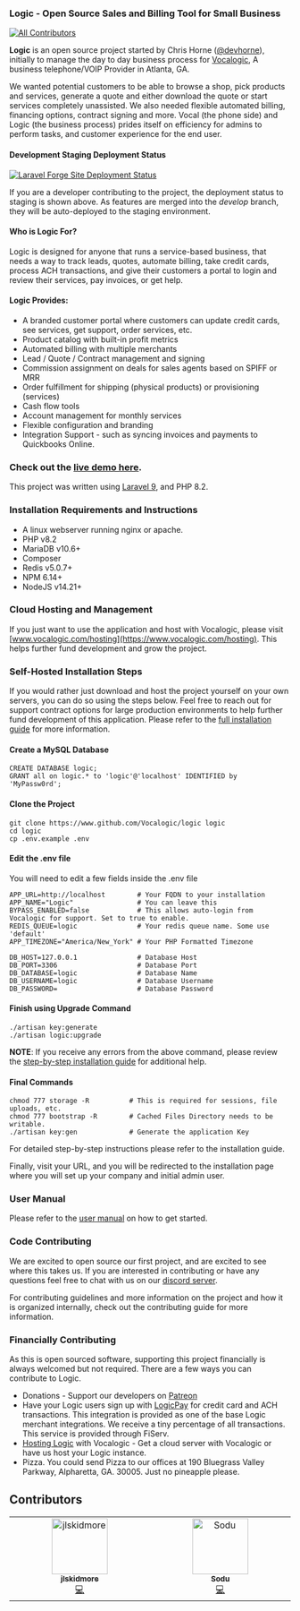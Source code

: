 ### Logic - Open Source Sales and Billing Tool for Small Business
<!-- ALL-CONTRIBUTORS-BADGE:START - Do not remove or modify this section -->
[![All Contributors](https://img.shields.io/badge/all_contributors-2-orange.svg?style=flat-square)](#contributors-)
<!-- ALL-CONTRIBUTORS-BADGE:END -->

**Logic** is an open source project started by Chris Horne ([@devhorne](https://www.twitter.com/devhorne)), initially to
manage the day to day business process for [Vocalogic](https://www.vocalogic.com), A business telephone/VOIP Provider in
Atlanta, GA.

We wanted potential customers to be able to browse a shop, pick products and services, generate a quote and either
download the quote or start services completely unassisted. We also needed flexible automated billing, financing
options, contract signing and more. Vocal (the phone side) and Logic (the business process) prides itself
on efficiency for admins to perform tasks, and customer experience for the end user.

#### Development Staging Deployment Status
[![Laravel Forge Site Deployment Status](https://img.shields.io/endpoint?url=https%3A%2F%2Fforge.laravel.com%2Fsite-badges%2F572f2ddb-50ec-4651-bb97-ea16be33f51e%3Fdate%3D1%26commit%3D1&style=for-the-badge)](https://forge.laravel.com)


If you are a developer contributing to the project, the deployment status to staging is shown above. As features 
are merged into the *develop* branch, they will be auto-deployed to the staging environment. 

#### Who is Logic For?

Logic is designed for anyone that runs a service-based business, that needs a way to track leads, quotes,
automate billing, take credit cards, process ACH transactions, and give their customers a portal to login and
review their services, pay invoices, or get help.

#### Logic Provides:

* A branded customer portal where customers can update credit cards, see services, get support, order services, etc.
* Product catalog with built-in profit metrics
* Automated billing with multiple merchants
* Lead / Quote / Contract management and signing
* Commission assignment on deals for sales agents based on SPIFF or MRR
* Order fulfillment for shipping (physical products) or provisioning (services)
* Cash flow tools
* Account management for monthly services
* Flexible configuration and branding
* Integration Support - such as syncing invoices and payments to Quickbooks Online.

### Check out the [live demo here](https://demo.logic.host/login).

This project was written using [Laravel 9](https://www.laravel.com), and PHP 8.2.

### Installation Requirements and Instructions

* A linux webserver running nginx or apache.
* PHP v8.2
* MariaDB v10.6+
* Composer
* Redis v5.0.7+
* NPM 6.14+
* NodeJS v14.21+

### Cloud Hosting and Management

If you just want to use the application and host with Vocalogic,
please visit [www.vocalogic.com/hosting](https://www.vocalogic.com/hosting).
This helps further fund development and grow the project.

### Self-Hosted Installation Steps

If you would rather just download and host the project yourself on your own servers, you can do so using the steps
below. Feel free to reach out for support contract options for large production environments to help further
fund development of this application. Please refer to the [full installation guide](https://logic.readme.io/docs) for
more information.

#### Create a MySQL Database

````
CREATE DATABASE logic;
GRANT all on logic.* to 'logic'@'localhost' IDENTIFIED by 'MyPassw0rd';
````

#### Clone the Project

````
git clone https://www.github.com/Vocalogic/logic logic
cd logic
cp .env.example .env
````

#### Edit the .env file

You will need to edit a few fields inside the .env file

````
APP_URL=http://localhost        # Your FQDN to your installation
APP_NAME="Logic"                # You can leave this
BYPASS_ENABLED=false            # This allows auto-login from Vocalogic for support. Set to true to enable. 
REDIS_QUEUE=logic               # Your redis queue name. Some use 'default'
APP_TIMEZONE="America/New_York" # Your PHP Formatted Timezone

DB_HOST=127.0.0.1               # Database Host
DB_PORT=3306                    # Database Port
DB_DATABASE=logic               # Database Name
DB_USERNAME=logic               # Database Username     
DB_PASSWORD=                    # Database Password
````

#### Finish using Upgrade Command

````
./artisan key:generate
./artisan logic:upgrade
````

**NOTE**: If you receive any errors from the above command, please review
the [step-by-step installation guide](https://logic.readme.io/docs) for
additional help.

#### Final Commands

````
chmod 777 storage -R          # This is required for sessions, file uploads, etc.
chmod 777 bootstrap -R        # Cached Files Directory needs to be writable.
./artisan key:gen             # Generate the application Key
````

For detailed step-by-step instructions please refer to the installation guide.

Finally, visit your URL, and you will be redirected to the installation page where you will set up your company
and initial admin user.

### User Manual

Please refer to the [user manual](https://logic.readme.io/docs) on how to get started.

### Code Contributing

We are excited to open source our first project, and are excited to see where this takes us. If you are
interested in contributing or have any questions feel free to chat with us on
our [discord server](https://discord.gg/4KBnrXBUNU).

For contributing guidelines and more information on the project and how it is organized internally, check out the
contributing guide for more information.

### Financially Contributing

As this is open sourced software, supporting this project financially is always welcomed but not required. There are a
few ways you can contribute to Logic.

* Donations - Support our developers on [Patreon](https://patreon.com/vocalogic)
* Have your Logic users sign up with [LogicPay](https://www.vocalogic.com/logicpay) for credit card and ACH
  transactions. This integration is provided as one of the base Logic merchant integrations. We receive a tiny
  percentage of all transactions. This service is provided through FiServ.
* [Hosting Logic](https://www.vocalogic.com/hosting) with Vocalogic - Get a cloud server with Vocalogic or have us host
  your Logic instance.
* Pizza. You could send Pizza to our offices at 190 Bluegrass Valley Parkway, Alpharetta, GA. 30005. Just no pineapple
  please.

## Contributors

<!-- ALL-CONTRIBUTORS-LIST:START - Do not remove or modify this section -->
<!-- prettier-ignore-start -->
<!-- markdownlint-disable -->
<table>
  <tbody>
    <tr>
      <td align="center" valign="top" width="14.28%"><a href="http://loganskidmore.dev"><img src="https://avatars.githubusercontent.com/u/14035888?v=4?s=100" width="100px;" alt="jlskidmore"/><br /><sub><b>jlskidmore</b></sub></a><br /><a href="https://github.com/Vocalogic/logic/commits?author=jlskidmore" title="Code">💻</a></td>
      <td align="center" valign="top" width="14.28%"><a href="https://github.com/sodu-parisev"><img src="https://avatars.githubusercontent.com/u/13131900?v=4?s=100" width="100px;" alt="Sodu"/><br /><sub><b>Sodu</b></sub></a><br /><a href="https://github.com/Vocalogic/logic/commits?author=sodu-parisev" title="Code">💻</a></td>
    </tr>
  </tbody>
</table>

<!-- markdownlint-restore -->
<!-- prettier-ignore-end -->

<!-- ALL-CONTRIBUTORS-LIST:END -->
<!-- prettier-ignore-start -->
<!-- markdownlint-disable -->

<!-- markdownlint-restore -->
<!-- prettier-ignore-end -->

<!-- ALL-CONTRIBUTORS-LIST:END -->
